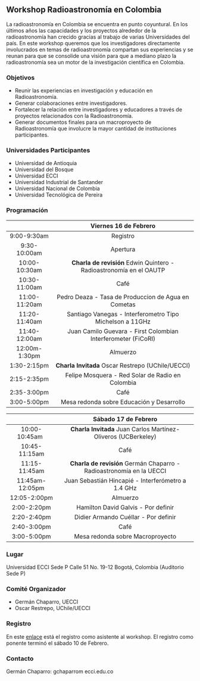 ## Workshop Radioastronomía en Colombia
La radioastronomía en Colombia se encuentra en punto coyuntural. En los últimos años las capacidades y los proyectos alrededor de la radioastronomía han crecido gracias al trabajo de varias Universidades del país. En este workshop queremos que los investigadores directamente involucrados en temas de radioastronomía compartan sus experiencias y se reunan para que se consolide una visión para que a mediano plazo la radioastronomía sea un motor de la investigación científica en Colombia.

### Objetivos

- Reunir las experiencias en investigación y educación en Radioastronomía.
- Generar colaboraciones entre investigadores.
- Fortalecer la relación entre investigadores y educadores a través de proyectos relacionados con la Radioastronomía.
- Generar documentos finales para un macroproyecto de Radioastronomía que involucre la mayor cantidad de instituciones participantes.

### Universidades Participantes

- Universidad de Antioquia
- Universidad del Bosque
- Universidad ECCI
- Universidad Industrial de Santander
- Universidad Nacional de Colombia
- Universidad Tecnológica de Pereira

### Programación

| |Viernes 16 de Febrero |
| :-------------: |:-------------:| 
| 9:00-9:30am  | Registro | 
| 9:30-10:00am    | Apertura      |   
| 10:00-10:30am | **Charla de revisión** Edwin Quintero - Radioastronomía en el OAUTP  |   
| 10:30-11:00am | Café |   
| 11:00-11:20am | Pedro Deaza - Tasa de Produccion de Agua en Cometas |
| 11:20-11:40am | Santiago Vanegas - Interferometro Tipo Michelson a 11GHz |
| 11:40-12:00am | Juan Camilo Guevara - First Colombian Interferometer (FiCoRI) |
| 12:00m-1:30pm | Almuerzo |
| 1:30-2:15pm | **Charla Invitada** Oscar Restrepo (UChile/UECCI) |
| 2:15-2:35pm | Felipe Mosquera - Red Solar de Radio en Colombia |
| 2:35-3:00pm | Café |
| 3:00-5:00pm | Mesa redonda sobre Educación y Desarrollo|

| |Sábado 17 de Febrero |
|:-------------: |:-------------:| 
| 10:00-10:45am    | **Charla Invitada** Juan Carlos Martínez-Oliveros (UCBerkeley) |   
| 10:45-11:15am | Café |   
| 11:15-11:45am | **Charla de revisión** Germán Chaparro  - Radioastronomía en la UECCI |
| 11:45am-12:05pm | Juan Sebastián Hincapié - Interferómetro a 1.4 GHz |
| 12:05-2:00pm | Almuerzo |
| 2:00-2:20pm | Hamilton David Galvis - Por definir  |
| 2:20-2:40pm | Didier Armando Cuéllar - Por definir |
| 2:40-3:00pm | Café |
| 3:00-5:00pm | Mesa redonda sobre Macroproyecto|

### Lugar

Universidad ECCI Sede P
Calle 51 No. 19-12
Bogotá, Colombia (Auditorio Sede P)

### Comité Organizador

- Germán Chaparro, UECCI
- Oscar Restrepo, UChile/UECCI

### Registro

En este [enlace](https://docs.google.com/forms/d/e/1FAIpQLSdygd2Sgx9Wd5Gs4Se63Wjz388Wa_7PAV_fwY7XMIJ4Gn2n-w/viewform?usp=sf_link) está el registro como asistente al workshop. El registro como ponente terminó el sábado 10 de Febrero.

### Contacto

Germán Chaparro: gchaparrom ecci.edu.co
